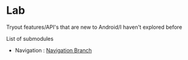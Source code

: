 # Lab
Tryout features/API's that are new to Android/I haven't explored before

List of submodules
- Navigation : [ Navigation Branch](/github/Lab/tree/Navigation)
